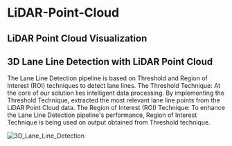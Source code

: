 # LiDAR-Point-Cloud

## LiDAR Point Cloud Visualization


## 3D Lane Line Detection with LiDAR Point Cloud

The Lane Line Detection pipeline is based on Threshold and Region of Interest (ROI) techniques to detect lane lines.
The Threshold Technique: At the core of our solution lies intelligent data processing. By implementing the Threshold Technique, extracted the most relevant lane line points from the LiDAR Point Cloud data.
The Region of Interest (ROI) Technique: To enhance the Lane Line Detection pipeline's performance, Region of Interest Technique is being used on output obtained from Threshold technique.

![3D_Lane_Line_Detection](https://github.com/SamiUddin-tech/LiDAR-Point-Cloud/assets/81253183/34b73562-abe5-4079-b7d6-7c8cdc84739c)
